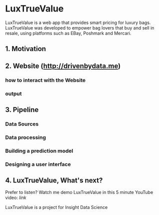 # LuxTrueValue

LuxTrueValue is a web app that provides smart pricing for luxury bags. LuxTrueValue was developed to empower bag lovers that buy and sell in resale, using platforms such as EBay, Poshmark and Mercari.

## 1. Motivation

## 2. Website (http://drivenbydata.me)

### how to interact with the Website

### output

## 3. Pipeline

### Data Sources

### Data processing

### Building a prediction model

### Designing a user interface

## 4. LuxTrueValue, What's next?



Prefer to listen? Watch me demo LuxTrueValue in this 5 minute YouTube video: *link*

LuxTrueValue is a project for Insight Data Science
